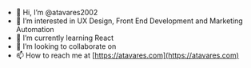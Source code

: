 - 👋 Hi, I’m @atavares2002
- 👀 I’m interested in UX Design, Front End Development and Marketing Automation
- 🌱 I’m currently learning React
- 💞️ I’m looking to collaborate on 
- 📫 How to reach me at [https://atavares.com](https://atavares.com)

<!---
atavares2002/atavares2002 is a ✨ special ✨ repository because its `README.md` (this file) appears on your GitHub profile.
You can click the Preview link to take a look at your changes.
--->
